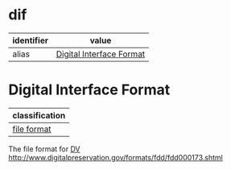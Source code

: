 # dif

| identifier     | value
| -------------- | -----
| alias          | [Digital Interface Format](#digital-interface-format)

# Digital Interface Format
| classification
| --------------
| [file format](file.md)

The file format for [DV](dv.md)
http://www.digitalpreservation.gov/formats/fdd/fdd000173.shtml
